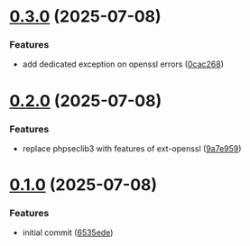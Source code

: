 # [0.3.0](https://github.com/hawk-digital-environments/hawki-crypto/compare/v0.2.0...v0.3.0) (2025-07-08)


### Features

* add dedicated exception on openssl errors ([0cac268](https://github.com/hawk-digital-environments/hawki-crypto/commit/0cac268d6ff1bdd01b56b8e8f226145bd0071e95))



# [0.2.0](https://github.com/hawk-digital-environments/hawki-crypto/compare/v0.1.0...v0.2.0) (2025-07-08)


### Features

* replace phpseclib3 with features of ext-openssl ([9a7e959](https://github.com/hawk-digital-environments/hawki-crypto/commit/9a7e9596d0c17326492e0e8858e48114576d472a))



# [0.1.0](https://github.com/hawk-digital-environments/hawki-crypto/compare/6535ede34b5dcbf65a616c8b6b4db3ab256c1923...v0.1.0) (2025-07-08)


### Features

* initial commit ([6535ede](https://github.com/hawk-digital-environments/hawki-crypto/commit/6535ede34b5dcbf65a616c8b6b4db3ab256c1923))



